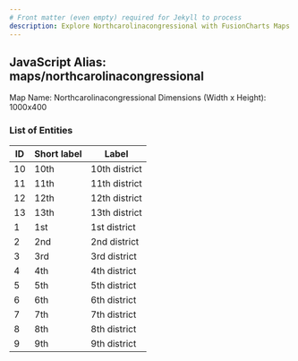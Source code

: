 ```yaml
---
# Front matter (even empty) required for Jekyll to process
description: Explore Northcarolinacongressional with FusionCharts Maps – Detailed features for seamless integration. Try now & enhance your data visualization today! 
---
```


## JavaScript Alias: maps/northcarolinacongressional

Map Name: Northcarolinacongressional
Dimensions (Width x Height): 1000x400





### List of Entities

ID | Short label | Label
---|---|---|
10|10th|10th district
11|11th|11th district
12|12th|12th district
13|13th|13th district
1|1st|1st district
2|2nd|2nd district
3|3rd|3rd district
4|4th|4th district
5|5th|5th district
6|6th|6th district
7|7th|7th district
8|8th|8th district
9|9th|9th district


